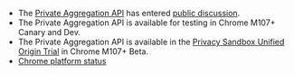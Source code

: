 * The [Private Aggregation API](https://github.com/patcg-individual-drafts/private-aggregation-api/) has entered [public discussion](https://github.com/patcg-individual-drafts/private-aggregation-api/issues).
* The Private Aggregation API is available for testing in Chrome M107+ Canary and Dev.
* The Private Aggregation API is available in the [Privacy Sandbox Unified Origin Trial](/docs/privacy-sandbox/unified-origin-trial/) in Chrome M107+ Beta.
*  [Chrome platform status](https://chromestatus.com/feature/5743412790689792)
